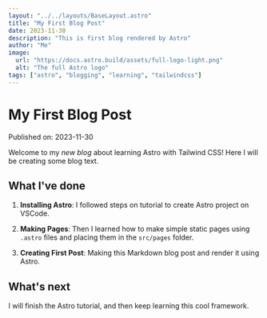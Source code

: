 ```yaml
---
layout: "../../layouts/BaseLayout.astro"
title: "My First Blog Post"
date: 2023-11-30
description: "This is first blog rendered by Astro"
author: "Me"
image:
  url: "https://docs.astro.build/assets/full-logo-light.png"
  alt: "The full Astro logo"
tags: ["astro", "blogging", "learning", "tailwindcss"]
---
```


# My First Blog Post

Published on: 2023-11-30

Welcome to my _new blog_ about learning Astro with Tailwind CSS! Here I will be creating some blog text.

## What I've done

1. **Installing Astro**: I followed steps on tutorial to create Astro project on VSCode.

2. **Making Pages**: Then I learned how to make simple static pages using `.astro` files and placing them in the `src/pages` folder.

3. **Creating First Post**: Making this Markdown blog post and render it using Astro.

## What's next

I will finish the Astro tutorial, and then keep learning this cool framework.

